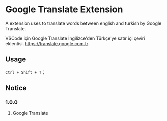 # Google Translate Extension

A extension uses to translate words between english and turkish by Google Translate. 

VSCode için Google Translate İngilizce'den Türkçe'ye satır içi çeviri eklentisi. https://translate.google.com.tr

## Usage

`Ctrl + Shift + T`；  

## Notice


### 1.0.0

1. Google Translate

